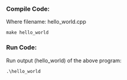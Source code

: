 ### Compile Code:

Where filename: hello_world.cpp
```
make hello_world
```

### Run Code:
Run output (hello_world) of the above program:
```
.\hello_world
```